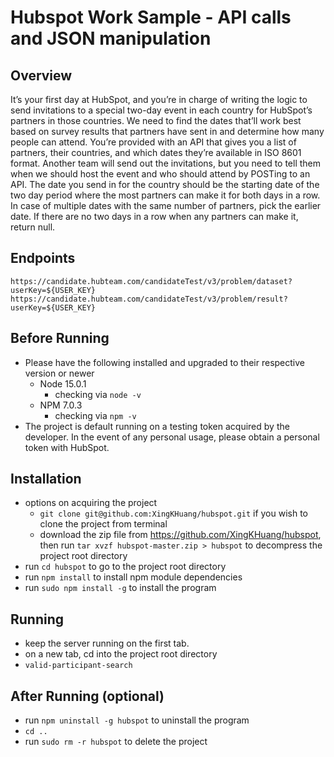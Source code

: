 # Hubspot Work Sample - API calls and JSON manipulation

## Overview
It’s your first day at HubSpot, and you’re in charge of writing the logic to send invitations to a special two-day event in each country for HubSpot’s partners in those countries. We need to find the dates that’ll work best based on survey results that partners have sent in and determine how many people can attend.
You’re provided with an API that gives you a list of partners, their countries, and which dates they’re available in ISO 8601 format.
Another team will send out the invitations, but you need to tell them when we should host the event and who should attend by POSTing to an API.
The date you send in for the country should be the starting date of the two day period where the most partners can make it for both days in a row. In case of multiple dates with the same number of partners, pick the earlier date. If there are no two days in a row when any partners can make it, return null.

## Endpoints
`https://candidate.hubteam.com/candidateTest/v3/problem/dataset?userKey=${USER_KEY}`
`https://candidate.hubteam.com/candidateTest/v3/problem/result?userKey=${USER_KEY}`

## Before Running
- Please have the following installed and upgraded to their respective version or newer
    - Node 15.0.1 
        - checking via `node -v` 
    - NPM 7.0.3
        - checking via `npm -v`
- The project is default running on a testing token acquired by the developer. 
In the event of any personal usage, please obtain a personal token with HubSpot.

## Installation 
- options on acquiring the project 
    * `git clone git@github.com:XingKHuang/hubspot.git` if you wish to clone the project from terminal 
    * download the zip file from https://github.com/XingKHuang/hubspot, then run `tar xvzf hubspot-master.zip > hubspot` to decompress the project root directory   
- run `cd hubspot` to go to the project root directory 
- run `npm install` to install npm module dependencies
- run `sudo npm install -g` to install the program 

## Running
- keep the server running on the first tab. 
- on a new tab, cd into the project root directory 
- `valid-participant-search`

## After Running (optional)
- run `npm uninstall -g hubspot` to uninstall the program
- `cd ..`
- run `sudo rm -r hubspot` to delete the project
